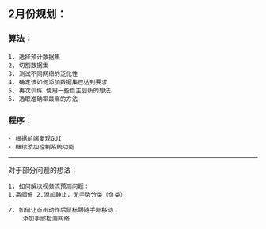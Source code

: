 ## 2月份规划：
 
### 算法：
~~~
1. 选择预计数据集
2. 切割数据集
3. 测试不同网络的泛化性
4. 确定该如何添加数据集已达到要求
5. 再次训练 使用一些自主创新的想法
6. 选取准确率最高的方法
~~~
 
### 程序：
~~~
· 根据前端复现GUI
· 继续添加控制系统功能
~~~
***
 
对于部分问题的想法：
~~~
1. 如何解决视频流预测问题：
1.高阈值 2.添加静止，无手势分类（负类）
 
2. 如何让点击动作后鼠标跟随手部移动：
	添加手部检测网络
~~~
